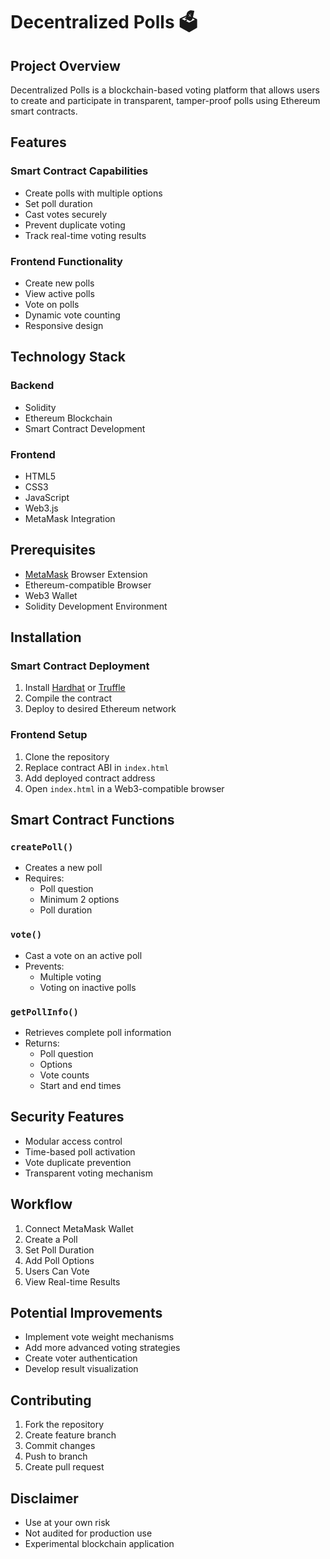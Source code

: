 # Decentralized Polls 🗳️

## Project Overview

Decentralized Polls is a blockchain-based voting platform that allows users to create and participate in transparent, tamper-proof polls using Ethereum smart contracts.

## Features

### Smart Contract Capabilities
- Create polls with multiple options
- Set poll duration
- Cast votes securely
- Prevent duplicate voting
- Track real-time voting results

### Frontend Functionality
- Create new polls
- View active polls
- Vote on polls
- Dynamic vote counting
- Responsive design

## Technology Stack

### Backend
- Solidity
- Ethereum Blockchain
- Smart Contract Development

### Frontend
- HTML5
- CSS3
- JavaScript
- Web3.js
- MetaMask Integration

## Prerequisites

- [MetaMask](https://metamask.io/) Browser Extension
- Ethereum-compatible Browser
- Web3 Wallet
- Solidity Development Environment

## Installation

### Smart Contract Deployment
1. Install [Hardhat](https://hardhat.org/) or [Truffle](https://www.trufflesuite.com/truffle)
2. Compile the contract
3. Deploy to desired Ethereum network

### Frontend Setup
1. Clone the repository
2. Replace contract ABI in `index.html`
3. Add deployed contract address
4. Open `index.html` in a Web3-compatible browser

## Smart Contract Functions

### `createPoll()`
- Creates a new poll
- Requires:
  - Poll question
  - Minimum 2 options
  - Poll duration

### `vote()`
- Cast a vote on an active poll
- Prevents:
  - Multiple voting
  - Voting on inactive polls

### `getPollInfo()`
- Retrieves complete poll information
- Returns:
  - Poll question
  - Options
  - Vote counts
  - Start and end times

## Security Features

- Modular access control
- Time-based poll activation
- Vote duplicate prevention
- Transparent voting mechanism

## Workflow

1. Connect MetaMask Wallet
2. Create a Poll
3. Set Poll Duration
4. Add Poll Options
5. Users Can Vote
6. View Real-time Results

## Potential Improvements

- Implement vote weight mechanisms
- Add more advanced voting strategies
- Create voter authentication
- Develop result visualization

## Contributing

1. Fork the repository
2. Create feature branch
3. Commit changes
4. Push to branch
5. Create pull request

## Disclaimer

- Use at your own risk
- Not audited for production use
- Experimental blockchain application
